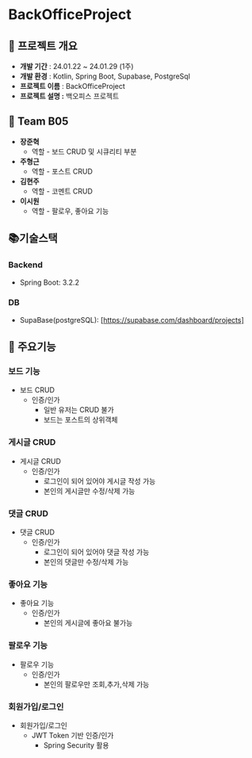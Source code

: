 # <strong>BackOfficeProject</strong>


## 🎁 프로젝트 개요


- **개발 기간** : 24.01.22 ~ 24.01.29 (1주)
- **개발 환경** : Kotlin, Spring Boot, Supabase, PostgreSql
- **프로젝트 이름** : BackOfficeProject
- **프로젝트 설명 :** 백오피스 프로젝트


## 👩 Team B05

- <strong>장준혁</strong>
    - 역할 - 보드 CRUD 및 시큐리티 부분
- <strong>주형근</strong>
    - 역할 - 포스트 CRUD
- <strong>김현주</strong>
    - 역할 - 코멘트 CRUD
- <strong>이시원</strong>
    - 역할 - 팔로우, 좋아요 기능



## **📚기술스택**

### **Backend**

- Spring Boot: 3.2.2

### **DB**

- SupaBase(postgreSQL): [https://supabase.com/dashboard/projects]

## 🎈 주요기능

### 보드 기능
- 보드 CRUD
  - 인증/인가
    - 일반 유저는 CRUD 불가
    - 보드는 포스트의 상위객체
### 게시글 CRUD
- 게시글 CRUD
  - 인증/인가
    - 로그인이 되어 있어야 게시글 작성 가능
    - 본인의 게시글만 수정/삭제 가능
### 댓글 CRUD
- 댓글 CRUD
  - 인증/인가
    - 로그인이 되어 있어야 댓글 작성 가능
    - 본인의 댓글만 수정/삭제 가능
### 좋아요 기능
- 좋아요 기능
  - 인증/인가
    - 본인의 게시글에 좋아요 불가능
### 팔로우 기능
- 팔로우 기능
  - 인증/인가
    - 본인의 팔로우만 조회,추가,삭제 가능 
### 회원가입/로그인
- 회원가입/로그인
  - JWT Token 기반 인증/인가
    - Spring Security 활용
